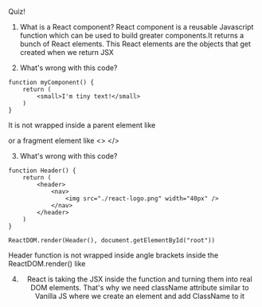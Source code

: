 Quiz!

1. What is a React component?
   React component is a reusable Javascript function which can be used to build greater components.It returns a bunch of React elements. This
   React elements are the objects that get created when we return JSX

2. What's wrong with this code?

```
function myComponent() {
    return (
        <small>I'm tiny text!</small>
    )
}
```

It is not wrapped inside a parent element like <div> </div> or a fragment element like <> </>

3.  What's wrong with this code?

```
function Header() {
    return (
        <header>
            <nav>
                <img src="./react-logo.png" width="40px" />
            </nav>
        </header>
    )
}

ReactDOM.render(Header(), document.getElementById("root"))
```

Header function is not wrapped inside angle brackets inside the ReactDOM.render() like <Header/>

4. React is taking the JSX inside the function and turning them into real DOM elements. That's why we need className attribute similar to Vanilla JS where we create an element and add ClassName to it
